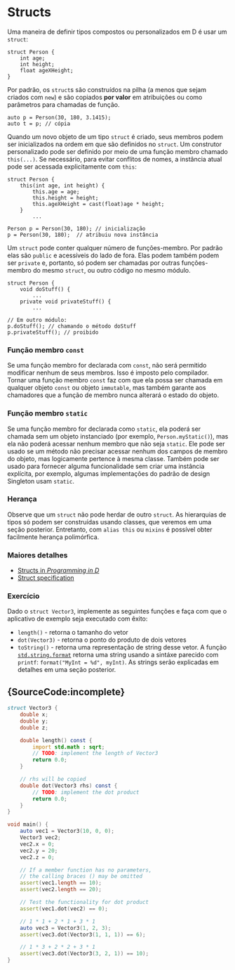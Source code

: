 # Structs

Uma maneira de definir tipos compostos ou personalizados em D é
usar um `struct`:

    struct Person {
        int age;
        int height;
        float ageXHeight;
    }

Por padrão, os `struct`s são construídos na pilha (a menos que sejam criados
com `new`) e são copiados **por valor** em atribuições ou
como parâmetros para chamadas de função.

    auto p = Person(30, 180, 3.1415);
    auto t = p; // cópia

Quando um novo objeto de um tipo `struct` é criado, seus membros podem ser inicializados
na ordem em que são definidos no `struct`. Um construtor personalizado pode ser definido por meio de
uma função membro chamado `this(...)`. Se necessário, para evitar conflitos de nomes, a instância atual
pode ser acessada explicitamente com `this`:

    struct Person {
        this(int age, int height) {
            this.age = age;
            this.height = height;
            this.ageXHeight = cast(float)age * height;
        }
            ...

    Person p = Person(30, 180); // inicialização
    p = Person(30, 180);  // atribuiu nova instância

Um `struct` pode conter qualquer número de funções-membro. Por padrão
elas são `public` e acessíveis do lado de fora. Elas podem
também podem ser `private` e, portanto, só podem ser chamadas por outras
funções-membro do mesmo `struct`, ou outro código no mesmo
módulo.

    struct Person {
        void doStuff() {
            ...
        private void privateStuff() {
            ...

    // Em outro módulo:
    p.doStuff(); // chamando o método doStuff
    p.privateStuff(); // proibido

### Função membro `const`

Se uma função membro for declarada com `const`, não será permitido
modificar nenhum de seus membros. Isso é imposto pelo compilador.
Tornar uma função membro `const` faz com que ela possa ser chamada em qualquer objeto `const`
ou objeto `immutable`, mas também garante aos chamadores que
a função de membro nunca alterará o estado do objeto.

### Função membro `static`

Se uma função membro for declarada como `static`, ela poderá ser chamada
sem um objeto instanciado (por exemplo, `Person.myStatic()`), mas ela
não poderá acessar nenhum membro que não seja `static`.  Ele pode ser usado se um método
não precisar acessar nenhum dos campos de membro do objeto, mas logicamente
pertence à mesma classe. Também pode ser usado para fornecer alguma funcionalidade
sem criar uma instância explícita, por exemplo, algumas implementações do padrão de design Singleton
usam `static`.

### Herança

Observe que um `struct` não pode herdar de outro `struct`.
As hierarquias de tipos só podem ser construídas usando classes,
que veremos em uma seção posterior.
Entretanto, com `alias this` ou `mixins` é possível obter facilmente
herança polimórfica.

### Maiores detalhes

- [Structs in _Programming in D_](http://ddili.org/ders/d.en/struct.html)
- [Struct specification](https://dlang.org/spec/struct.html)

### Exercício

Dado o `struct Vector3`, implemente as seguintes funções e faça com que
o aplicativo de exemplo seja executado com êxito:

* `length()` - retorna o tamanho do vetor
* `dot(Vector3)` - retorna o ponto do produto de dois vetores
* `toString()` - retorna uma representação de string desse vetor.
  A função [`std.string.format`](https://dlang.org/phobos/std_format.html)
  retorna uma string usando a sintáxe parecido com `printf`:
  `format("MyInt = %d", myInt)`. As strings serão explicadas em detalhes em uma
  seção posterior.

## {SourceCode:incomplete}

```d
struct Vector3 {
    double x;
    double y;
    double z;

    double length() const {
        import std.math : sqrt;
        // TODO: implement the length of Vector3
        return 0.0;
    }

    // rhs will be copied
    double dot(Vector3 rhs) const {
        // TODO: implement the dot product
        return 0.0;
    }
}

void main() {
    auto vec1 = Vector3(10, 0, 0);
    Vector3 vec2;
    vec2.x = 0;
    vec2.y = 20;
    vec2.z = 0;

    // If a member function has no parameters,
    // the calling braces () may be omitted
    assert(vec1.length == 10);
    assert(vec2.length == 20);

    // Test the functionality for dot product
    assert(vec1.dot(vec2) == 0);

    // 1 * 1 + 2 * 1 + 3 * 1
    auto vec3 = Vector3(1, 2, 3);
    assert(vec3.dot(Vector3(1, 1, 1)) == 6);

    // 1 * 3 + 2 * 2 + 3 * 1
    assert(vec3.dot(Vector3(3, 2, 1)) == 10);
}
```
